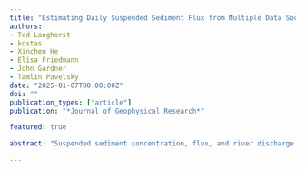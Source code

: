 ```yaml
---
title: "Estimating Daily Suspended Sediment Flux from Multiple Data Sources using Deep Learning"
authors:
- Ted Langhorst
- kostas
- Xinchen He
- Elisa Friedmann
- John Gardner
- Tamlin Pavelsky
date: "2025-01-07T00:00:00Z"
doi: ""
publication_types: ["article"]
publication: "*Journal of Geophysical Research*"

featured: true

abstract: "Suspended sediment concentration, flux, and river discharge are essential indicators of river ecosystem health and reflect watershed-scale processes. Monitoring these variables is labor-intensive, leading to sparse and geographically biased observations and the development of models to fill in the observational gaps. These models generally use either climatological data or satellite images to estimate one of these variables. In this work, we present a novel deep learning model that can leverage multiple data sources with different temporal characteristics to produce continuous daily estimates of suspended sediment concentration (SSC), suspended sediment flux (SSF), and discharge. The model first encodes daily hydrological data from the ERA5-Land reanalysis using a Long Short-Term Memory network and water color data from Landsat satellites using a Multi-Layer Perceptron network, then merge these encoded data sources using a cross-attention decoder. We train and test the model on a large dataset of in-situ observations from 630 river sites over 43 years in the contiguous United States, covering a wide range of watersheds and conditions. We produce SSC, SSF, and discharge predictions with respective relative errors of 54\%, 73\%, and 28\%, and relative bias of -15\%, -19\%, and -3\%. We use our model to create a dataset of continuous daily SSC, SSF, and discharge for all large rivers in the contiguous United States. This new model architecture provides a valuable tool for monitoring river systems, addressing limitations of single-source models and offering a framework applicable to other Earth systems monitoring problems where integrating diverse data streams may be useful."

---
```

